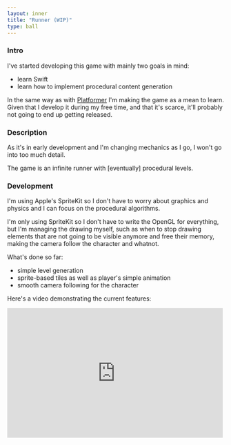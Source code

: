 ```yaml
---
layout: inner
title: "Runner (WIP)"
type: ball
---
```


### Intro

I've started developing this game with mainly two goals in mind:

- learn Swift
- learn how to implement procedural content generation

In the same way as with <a href="{{ site.baseurl }}light/">Platformer</a> I'm making the game as a mean to learn. Given that I develop it during my free time, and that it's scarce, it'll probably not going to end up getting released.

### Description

As it's in early development and I'm changing mechanics as I go, I won't go into too much detail.

The game is an infinite runner with [eventually] procedural levels.

### Development

I'm using Apple's SpriteKit so I don't have to worry about graphics and physics and I can focus on the procedural algorithms.

I'm only using SpriteKit so I don't have to write the OpenGL for everything, but I'm managing the drawing myself, such as when to stop drawing elements that are not going to be visible anymore and free their memory, making the camera follow the character and whatnot.

What's done so far:

- simple level generation
- sprite-based tiles as well as player's simple animation
- smooth camera following for the character

Here's a video demonstrating the current features:

<iframe width="500" height="300" src="https://www.youtube.com/embed/B4Klspk-7jc" frameborder="0" allowfullscreen></iframe>
